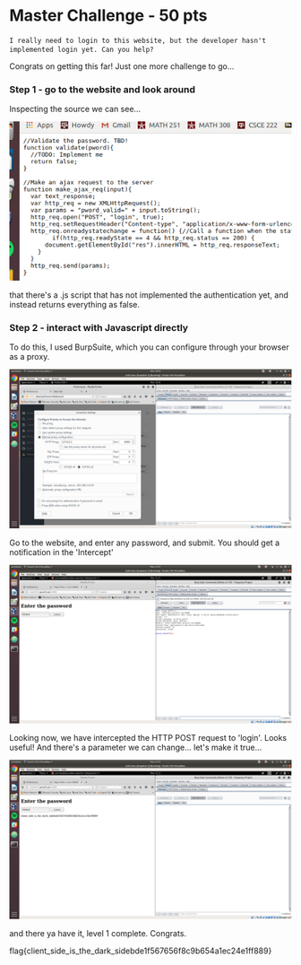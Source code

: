 # **Master Challenge - 50 pts**
```
I really need to login to this website, but the developer hasn't implemented login yet. Can you help?
```
Congrats on getting this far! Just one more challenge to go...

### **Step 1 - go to the website and look around**
Inspecting the source we can see...

![yonder](../.picostuff/pics/jsThing.png)

that there's a .js script that has not implemented the authentication yet, and instead returns everything as false.

### **Step 2 - interact with Javascript directly**

To do this, I used BurpSuite, which you can configure through your browser as a proxy.

![burpsuite](../.picostuff/pics/burpsuite.png)

Go to the website, and enter any password, and submit. You should get a notification in the 'Intercept'

![burp1](../.picostuff/pics/burp1.png)

Looking now, we have intercepted the HTTP POST request to 'login'. Looks useful! And there's a parameter we can change... let's make it true...

![burp2](../.picostuff/pics/burp2.png)

and there ya have it, level 1 complete. Congrats.




flag{client_side_is_the_dark_sidebde1f567656f8c9b654a1ec24e1ff889}
